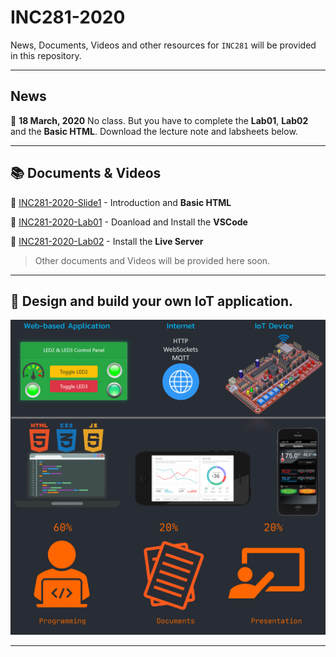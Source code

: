 
# INC281-2020

News, Documents, Videos and other resources for `INC281` will be provided in this repository.

---

## News

:pushpin: **18 March, 2020** No class. But you have to complete the **Lab01**, **Lab02** and the **Basic HTML**. Download the lecture note and labsheets below.

---

## :books: Documents & Videos

:page_facing_up: [INC281-2020-Slide1](resources/docs/INC281-2020-Slide1.pdf) - Introduction and **Basic HTML**

:page_facing_up: [INC281-2020-Lab01](resources/docs/INC281-2020-Lab01-Install-VSCode.pdf) - Doanload and Install the **VSCode**

:page_facing_up: [INC281-2020-Lab02](resources/docs/INC281-2020-Lab02-Install-LiveServer.pdf) - Install the **Live Server**

> Other documents and Videos will be provided here soon.

---

## :dart: Design and build your own IoT application.

![alt text](resources/images/cover.png)

---

